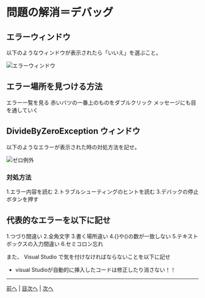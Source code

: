 # 問題の解消＝デバッグ

## エラーウィンドウ
以下のようなウィンドウが表示されたら「いいえ」を選ぶこと。

![エラーウィンドウ](imgs/0300.png)

## エラー場所を見つける方法
エラー一覧を見る
赤いバツの一番上のものをダブルクリック
メッセージにも目を通していく
## DivideByZeroException ウィンドウ
以下のようなエラーが表示された時の対処方法を記せ。

![ゼロ例外](imgs/0301.png)

### 対処方法
1.エラー内容を読む
2.トラブルシューティングのヒントを読む
3.デバックの停止ボタンを押す

## 代表的なエラーを以下に記せ
1.つづり間違い
2.全角文字
3.書く場所違い
4.{}や()の数が一致しない
5.テキストボックスの入力間違い
6.セミコロン忘れ

また、 Visual Studio で気を付けなければならないことを以下に記せ
- visual Studioが自動的に挿入したコードは修正したり消さない！！

---

[前へ](README.md#%E3%83%97%E3%83%AD%E3%82%B0%E3%83%A9%E3%83%9F%E3%83%B3%E3%82%B0%E3%81%AE%E8%82%9D) | [目次へ](README.md#%E7%9B%AE%E6%AC%A1) | [次へ](04.md)
